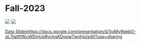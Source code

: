 # Fall-2023


<img src=https://images.app.goo.gl/gy55n4iy37jAjACE8>

<img src= https://images.app.goo.gl/Qdpmf2RaPVnpvm366>


[Data Slides](https://docs.google.com/presentation/d/1jgMy9debO-qL7tattfIWuWDmUeByrlxsKDopw7wnhjs/edit?usp=sharing)https://docs.google.com/presentation/d/1jgMy9debO-qL7tattfIWuWDmUeByrlxsKDopw7wnhjs/edit?usp=sharing
